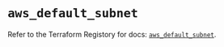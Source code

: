 # `aws_default_subnet`

Refer to the Terraform Registory for docs: [`aws_default_subnet`](https://registry.terraform.io/providers/hashicorp/aws/5.15.0/docs/resources/default_subnet).
